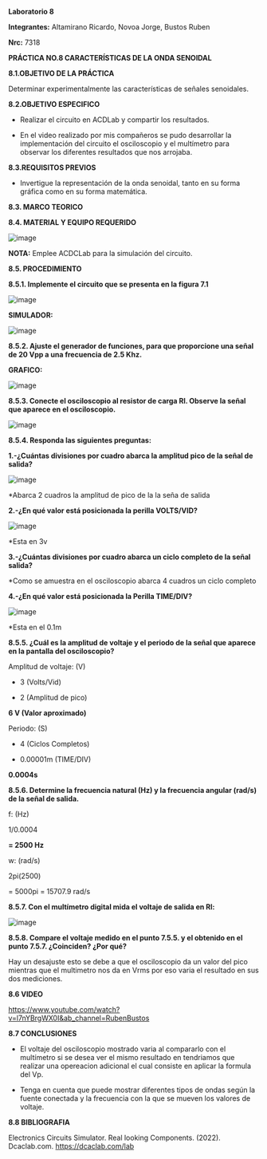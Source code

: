 **Laboratorio 8**

**Integrantes:** Altamirano Ricardo, Novoa Jorge, Bustos Ruben

**Nrc:** 7318

**PRÁCTICA NO.8 CARACTERÍSTICAS DE LA ONDA SENOIDAL**

**8.1.OBJETIVO DE LA PRÁCTICA**

Determinar experimentalmente las características de señales senoidales.

**8.2.OBJETIVO ESPECIFICO**

* Realizar el circuito en ACDLab y compartir los resultados.

* En el video realizado por mis compañeros se pudo desarrollar la implementación del circuito el osciloscopio y el multímetro para observar los diferentes resultados que nos arrojaba.

**8.3.REQUISITOS PREVIOS**

* Invertigue la representación de la onda senoidal, tanto en su forma gráfica como en su forma matemática.

**8.3. MARCO TEORICO**

**8.4. MATERIAL Y EQUIPO REQUERIDO**

![image](https://user-images.githubusercontent.com/105680588/186003644-d0c69532-9e80-458f-95b0-f2ee30358a0c.png)

**NOTA:** Emplee ACDCLab para la simulación del circuito.

**8.5. PROCEDIMIENTO**

**8.5.1. Implemente el circuito que se presenta en la figura 7.1**

![image](https://user-images.githubusercontent.com/105680588/186004093-2013e1df-78e4-43e3-a71a-16474865e212.png)

**SIMULADOR:**

![image](https://user-images.githubusercontent.com/105680588/186038246-33d821de-4a07-45f3-90dd-097d89f3a677.png)

**8.5.2. Ajuste el generador de funciones, para que proporcione una señal de 20 Vpp a una frecuencia de 2.5 Khz.**

**GRAFICO:**

![image](https://user-images.githubusercontent.com/105680588/186026771-0ea820d2-ff25-478c-9a84-5b6f2c82c7f3.png)

**8.5.3. Conecte el osciloscopio al resistor de carga Rl. Observe la señal que aparece en el osciloscopio.**

![image](https://user-images.githubusercontent.com/105680588/186038197-1d2ead6b-bc08-45de-a6d3-eede7fcf13de.png)

**8.5.4. Responda las siguientes preguntas:**

**1.-¿Cuántas divisiones por cuadro abarca la amplitud pico de la señal de salida?**

![image](https://user-images.githubusercontent.com/105680588/186037948-74748b1b-425f-447e-aa9d-648a31860227.png)

*Abarca 2 cuadros la amplitud de pico de la la seña de salida

**2.-¿En qué valor está posicionada la perilla VOLTS/VID?**

![image](https://user-images.githubusercontent.com/105680588/186037794-aeca074d-2524-43c1-bc62-76e949025188.png)

*Esta en 3v

**3.-¿Cuántas divisiones por cuadro abarca un ciclo completo de la señal salida?**

*Como se amuestra en el osciloscopio abarca 4 cuadros un ciclo completo

**4.-¿En qué valor está posicionada la Perilla TIME/DIV?**

![image](https://user-images.githubusercontent.com/105680588/186030584-b13cb7a2-8098-418a-99d6-93571cbd8d39.png)

*Esta en el 0.1m

**8.5.5. ¿Cuál es la amplitud de voltaje y el periodo de la señal que aparece en la pantalla del osciloscopio?**

Amplitud de voltaje: (V)

* 3 (Volts/Vid)

* 2 (Amplitud de pico)

**6 V (Valor aproximado)**

Periodo: (S)

* 4 (Ciclos Completos)

* 0.00001m (TIME/DIV)

**0.0004s**

**8.5.6. Determine la frecuencia natural (Hz) y la frecuencia angular (rad/s) de la señal de salida.**

f: (Hz)

1/0.0004

**= 2500 Hz**

w: (rad/s)

2pi(2500)

= 5000pi = 15707.9 rad/s

**8.5.7. Con el multímetro digital mida el voltaje de salida en Rl:**

![image](https://user-images.githubusercontent.com/105680588/186038084-66beef34-ed21-486c-8378-e2b48d9a1ab0.png)

**8.5.8. Compare el voltaje medido en el punto 7.5.5. y el obtenido en el punto 7.5.7. ¿Coinciden? ¿Por qué?**

Hay un desajuste esto se debe a que el osciloscopio da un valor del pico mientras que el multimetro nos da en Vrms por eso varia el resultado en sus dos mediciones.

**8.6 VIDEO**

https://www.youtube.com/watch?v=l7nYBrgWX0I&ab_channel=RubenBustos

**8.7 CONCLUSIONES**

* El voltaje del osciloscopio mostrado varia al compararlo con el multímetro si se desea ver el mismo resultado en tendriamos que realizar una opereacion adicional el cual consiste en aplicar la formula del Vp.

* Tenga en cuenta que puede mostrar diferentes tipos de ondas según la fuente conectada y la frecuencia con la que se mueven los valores de voltaje.

**8.8 BIBLIOGRAFIA**

Electronics Circuits Simulator. Real looking Components. (2022). Dcaclab.com. https://dcaclab.com/lab

‌





